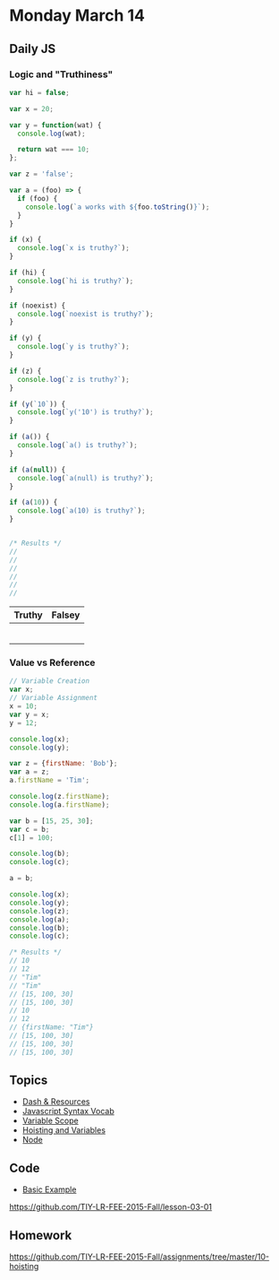 # Monday March 14


## Daily JS

### Logic and "Truthiness"

```js
var hi = false;

var x = 20;

var y = function(wat) {
  console.log(wat);

  return wat === 10;
};

var z = 'false';

var a = (foo) => {
  if (foo) {
    console.log(`a works with ${foo.toString()}`);
  }
}

if (x) {
  console.log(`x is truthy?`);
}

if (hi) {
  console.log(`hi is truthy?`);
}

if (noexist) {
  console.log(`noexist is truthy?`);
}

if (y) {
  console.log(`y is truthy?`);
}

if (z) {
  console.log(`z is truthy?`);
}

if (y(`10`)) {
  console.log(`y('10') is truthy?`);
}

if (a()) {
  console.log(`a() is truthy?`);
}

if (a(null)) {
  console.log(`a(null) is truthy?`);
}

if (a(10)) {
  console.log(`a(10) is truthy?`);
}


/* Results */
//
//
//
//
//
//
```

| Truthy                | Falsey         |
| :-------------        | :------------- |
|                       |                |
|                       |                |
|                       |                |
|                       |                |
|                       |                |
|                       |                |
### Value vs Reference

```js
// Variable Creation
var x;
// Variable Assignment
x = 10;
var y = x;
y = 12;

console.log(x);
console.log(y);

var z = {firstName: 'Bob'};
var a = z;
a.firstName = 'Tim';

console.log(z.firstName);
console.log(a.firstName);

var b = [15, 25, 30];
var c = b;
c[1] = 100;

console.log(b);
console.log(c);

a = b;

console.log(x);
console.log(y);
console.log(z);
console.log(a);
console.log(b);
console.log(c);

/* Results */
// 10
// 12
// "Tim"
// "Tim"
// [15, 100, 30]
// [15, 100, 30]
// 10
// 12
// {firstName: "Tim"}
// [15, 100, 30]
// [15, 100, 30]
// [15, 100, 30]
```

## Topics

- [Dash & Resources](dash.html)
- [Javascript Syntax Vocab](js-vocab.html)
- [Variable Scope](scope.html)
- [Hoisting and Variables](hoisting.html)
- [Node](node.html)

## Code

- [Basic Example](example.html)

https://github.com/TIY-LR-FEE-2015-Fall/lesson-03-01

## Homework

https://github.com/TIY-LR-FEE-2015-Fall/assignments/tree/master/10-hoisting
